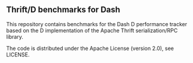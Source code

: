 Thrift/D benchmarks for Dash
----------------------------

This repository contains benchmarks for the Dash D performance
tracker based on the D implementation of the Apache Thrift
serialization/RPC library.

The code is distributed under the Apache License (version 2.0),
see LICENSE.
